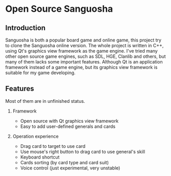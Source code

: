 Open Source Sanguosha
==========

Introduction
----------

Sanguosha is both a popular board game and online game,
this project try to clone the Sanguosha online version.
The whole project is written in C++, 
using Qt's graphics view framework as the game engine.
I've tried many other open source game engines, 
such as SDL, HGE, Clanlib and others, 
but many of them lacks some important features. 
Although Qt is an application framework instead of a game engine, 
but its graphics view framework is suitable for my game developing.

Features
----------

Most of them are in unfinished status.

1. Framework
    * Open source with Qt graphics view framework
    * Easy to add user-defined generals and cards

2. Operation experience
    * Drag card to target to use card
    * Use mouse's right button to drag card to use general's skill
    * Keyboard shortcut
    * Cards sorting (by card type and card suit)
    * Voice control (just experimental, very unstable)


